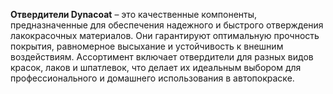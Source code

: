 **Отвердители Dynacoat** – это качественные компоненты, предназначенные для обеспечения надежного и быстрого отверждения лакокрасочных материалов. Они гарантируют оптимальную прочность покрытия, равномерное высыхание и устойчивость к внешним воздействиям. Ассортимент включает отвердители для разных видов красок, лаков и шпатлевок, что делает их идеальным выбором для профессионального и домашнего использования в автопокраске.
